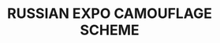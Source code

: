 ---
title: "RUSSIAN EXPO CAMOUFLAGE SCHEME"
price: "TBA"
desc: "Opis nije dostupan"
img_path: "/assets/img/A.MIG-7162.jpg"
brand: AMMO
available: true
cat: "acrylics"
subcat: "ACRYLIC PAINT SETS"
subsubcat: "SS"
---
